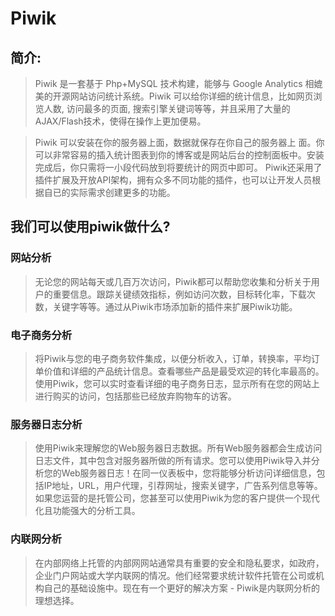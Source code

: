 # Piwik
## 简介:
> Piwik 是一套基于 Php+MySQL 技术构建，能够与 Google Analytics 相媲美的开源网站访问统计系统。Piwik 可以给你详细的统计信息，比如网页浏览人数, 访问最多的页面, 搜索引擎关键词等等，并且采用了大量的AJAX/Flash技术，使得在操作上更加便易。

> Piwik 可以安装在你的服务器上面，数据就保存在你自己的服务器上 面。你可以非常容易的插入统计图表到你的博客或是网站后台的控制面板中。安装完成后，你只需将一小段代码放到将要统计的网页中即可。
Piwik还采用了插件扩展及开放API架构，拥有众多不同功能的插件，也可以让开发人员根据自已的实际需求创建更多的功能。

## 我们可以使用piwik做什么?
### 网站分析
> 无论您的网站每天或几百万次访问，Piwik都可以帮助您收集和分析关于用户的重要信息。跟踪关键绩效指标，例如访问次数，目标转化率，下载次数，关键字等等。通过从Piwik市场添加新的插件来扩展Piwik功能。

### 电子商务分析
> 将Piwik与您的电子商务软件集成，以便分析收入，订单，转换率，平均订单价值和详细的产品统计信息。查看哪些产品是最受欢迎的转化率最高的。使用Piwik，您可以实时查看详细的电子商务日志，显示所有在您的网站上进行购买的访问，包括那些已经放弃购物车的访客。

### 服务器日志分析
> 使用Piwik来理解您的Web服务器日志数据。所有Web服务器都会生成访问日志文件，其中包含对服务器所做的所有请求。您可以使用Piwik导入并分析您的Web服务器日志！在同一仪表板中，您将能够分析访问详细信息，包括IP地址，URL，用户代理，引荐网址，搜索关键字，广告系列信息等等。如果您运营的是托管公司，您甚至可以使用Piwik为您的客户提供一个现代化且功能强大的分析工具。

### 内联网分析
> 在内部网络上托管的内部网网站通常具有重要的安全和隐私要求，如政府，企业门户网站或大学内联网的情况。他们经常要求统计软件托管在公司或机构自己的基础设施中。现在有一个更好的解决方案 - Piwik是内联网分析的理想选择。
